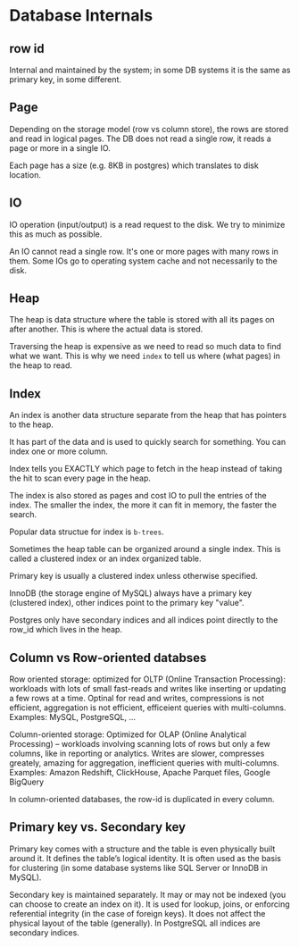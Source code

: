# Database Internals

## row id

Internal and maintained by the system; in some DB systems it is the same as primary key, in some different.

## Page

Depending on the storage model (row vs column store), the rows are stored and read in logical pages. The DB does not read a single row, it reads a page or more in a single IO.

Each page has a size (e.g. 8KB in postgres) which translates to disk location.

## IO

IO operation (input/output) is a read request to the disk. We try to minimize this as much as possible.

An IO cannot read a single row. It's one or more pages with many rows in them. Some IOs go to operating system cache and not necessarily to the disk.

## Heap

The heap is data structure where the table is stored with all its pages on after another. This is where the actual data is stored.

Traversing the heap is expensive as we need to read so much data to find what we want. This is why we need `index` to tell us where (what pages) in the heap to read.

## Index

An index is another data structure separate from the heap that has pointers to the heap.

It has part of the data and is used to quickly search for something. You can index one or more column.

Index tells you EXACTLY which page to fetch in the heap instead of taking the hit to scan every page in the heap.

The index is also stored as pages and cost IO to pull the entries of the index. The smaller the index, the more it can fit in memory, the faster the search.

Popular data structue for index is `b-trees`.

Sometimes the heap table can be organized around a single index. This is called a clustered index or an index organized table.

Primary key is usually a clustered index unless otherwise specified.

InnoDB (the storage engine of MySQL) always have a primary key (clustered index), other indices point to the primary key "value".

Postgres only have secondary indices and all indices point directly to the row_id which lives in the heap.

## Column vs Row-oriented databses

Row oriented storage: optimized for OLTP (Online Transaction Processing): workloads with lots of small fast-reads and writes like inserting or updating a few rows at a time. Optinal for read and writes, compressions is not efficient, aggregation is not efficient, efficeient queries with multi-columns. Examples: MySQL, PostgreSQL, ... 

Column-oriented storage: Optimized for OLAP (Online Analytical Processing) – workloads involving scanning lots of rows but only a few columns, like in reporting or analytics. Writes are slower, compresses greately, amazing for aggregation, inefficient queries with multi-columns. Examples: Amazon Redshift, ClickHouse, Apache Parquet files, Google BigQuery

In column-oriented databases, the row-id is duplicated in every column.

## Primary key vs. Secondary key

Primary key comes with a structure and the table is even physically built around it. It defines the table’s logical identity. It is often used as the basis for clustering (in some database systems like SQL Server or InnoDB in MySQL). 

Secondary key is maintained separately. It may or may not be indexed (you can choose to create an index on it). It is used for lookup, joins, or enforcing referential integrity (in the case of foreign keys). It does not affect the physical layout of the table (generally). In PostgreSQL all indices are secondary indices.
